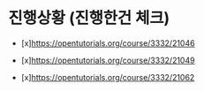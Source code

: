 
# 진행상황 (진행한건 체크)

- [x]<https://opentutorials.org/course/3332/21046>

- [x]<https://opentutorials.org/course/3332/21049>

- [x]<https://opentutorials.org/course/3332/21062>